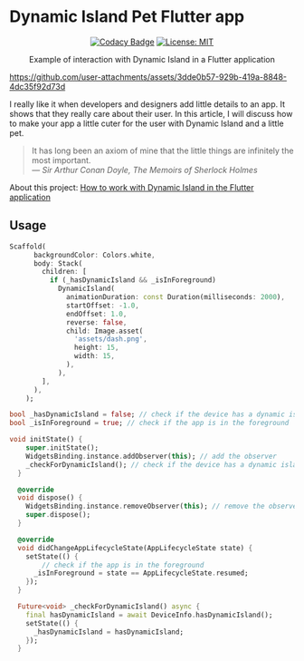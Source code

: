 # Dynamic Island Pet Flutter app

<div align="center">

  [![Codacy Badge](https://app.codacy.com/project/badge/Grade/0084a6637dab4330be86c666f10c2606)](https://app.codacy.com/gh/khlebobul/dynamic_island_pet/dashboard?utm_source=gh&utm_medium=referral&utm_content=&utm_campaign=Badge_grade) [![License: MIT](https://img.shields.io/badge/License-MIT-yellow.svg)](https://opensource.org/licenses/MIT)

  <p>Example of interaction with Dynamic Island in a Flutter application</p>

</div>


https://github.com/user-attachments/assets/3dde0b57-929b-419a-8848-4dc35f92d73d

I really like it when developers and designers add little details to an app. It shows that they really care about their user. In this article, I will discuss how to make your app a little cuter for the user with Dynamic Island and a little pet.

> It has long been an axiom of mine that the little things are infinitely the most important.  
> — *Sir Arthur Conan Doyle, The Memoirs of Sherlock Holmes*

About this project: [How to work with Dynamic Island in the Flutter application](https://medium.com/@khlebobul/how-to-work-with-dynamic-island-in-the-flutter-application-89851b0d9887)

## Usage

```dart
Scaffold(
      backgroundColor: Colors.white,
      body: Stack(
        children: [
          if (_hasDynamicIsland && _isInForeground)
            DynamicIsland(
              animationDuration: const Duration(milliseconds: 2000),
              startOffset: -1.0,
              endOffset: 1.0,
              reverse: false,
              child: Image.asset(
                'assets/dash.png',
                height: 15,
                width: 15,
              ),
            ),
        ],
      ),
    );
```


```dart
bool _hasDynamicIsland = false; // check if the device has a dynamic island
bool _isInForeground = true; // check if the app is in the foreground

void initState() {
    super.initState();
    WidgetsBinding.instance.addObserver(this); // add the observer
    _checkForDynamicIsland(); // check if the device has a dynamic island
  }

  @override
  void dispose() {
    WidgetsBinding.instance.removeObserver(this); // remove the observer
    super.dispose();
  }

  @override
  void didChangeAppLifecycleState(AppLifecycleState state) {
    setState(() {
        // check if the app is in the foreground
      _isInForeground = state == AppLifecycleState.resumed;
    });
  }

  Future<void> _checkForDynamicIsland() async {
    final hasDynamicIsland = await DeviceInfo.hasDynamicIsland();
    setState(() {
      _hasDynamicIsland = hasDynamicIsland;
    });
  }
```
